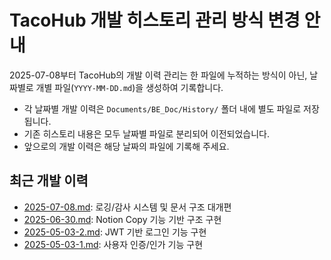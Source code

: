 # TacoHub 개발 히스토리 관리 방식 변경 안내

2025-07-08부터 TacoHub의 개발 이력 관리는 한 파일에 누적하는 방식이 아닌, 날짜별로 개별 파일(`YYYY-MM-DD.md`)을 생성하여 기록합니다.

- 각 날짜별 개발 이력은 `Documents/BE_Doc/History/` 폴더 내에 별도 파일로 저장됩니다.
- 기존 히스토리 내용은 모두 날짜별 파일로 분리되어 이전되었습니다.
- 앞으로의 개발 이력은 해당 날짜의 파일에 기록해 주세요.

## 최근 개발 이력
- [2025-07-08.md](2025-07-08.md): 로깅/감사 시스템 및 문서 구조 대개편
- [2025-06-30.md](2025-06-30.md): Notion Copy 기능 기반 구조 구현
- [2025-05-03-2.md](2025-05-03-2.md): JWT 기반 로그인 기능 구현
- [2025-05-03-1.md](2025-05-03-1.md): 사용자 인증/인가 기능 구현